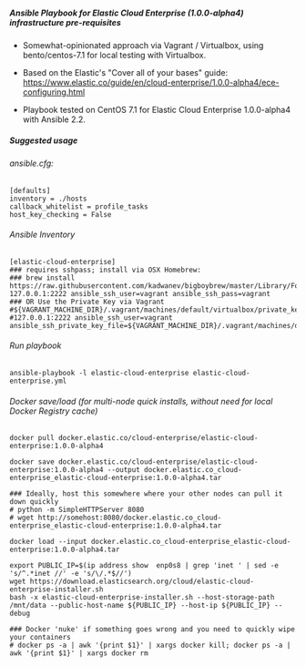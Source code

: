 ##### Ansible Playbook for Elastic Cloud Enterprise (1.0.0-alpha4) infrastructure pre-requisites

* Somewhat-opinionated approach via Vagrant / Virtualbox, using bento/centos-7.1 for local testing with Virtualbox.

* Based on the Elastic's "Cover all of your bases" guide:
 https://www.elastic.co/guide/en/cloud-enterprise/1.0.0-alpha4/ece-configuring.html

* Playbook tested on CentOS 7.1 for Elastic Cloud Enterprise 1.0.0-alpha4 with Ansible 2.2.

##### Suggested usage
###### ansible.cfg:
```
[defaults]
inventory = ./hosts
callback_whitelist = profile_tasks
host_key_checking = False
```

###### Ansible Inventory
```
[elastic-cloud-enterprise]
### requires sshpass; install via OSX Homebrew:
### brew install https://raw.githubusercontent.com/kadwanev/bigboybrew/master/Library/Formula/sshpass.rb
127.0.0.1:2222 ansible_ssh_user=vagrant ansible_ssh_pass=vagrant
### OR Use the Private Key via Vagrant #${VAGRANT_MACHINE_DIR}/.vagrant/machines/default/virtualbox/private_key
#127.0.0.1:2222 ansible_ssh_user=vagrant ansible_ssh_private_key_file=${VAGRANT_MACHINE_DIR}/.vagrant/machines/default/virtualbox/private_key

```

###### Run playbook
```ansible-playbook -l elastic-cloud-enterprise elastic-cloud-enterprise.yml```

###### Docker save/load (for multi-node quick installs, without need for local Docker Registry cache)
```
docker pull docker.elastic.co/cloud-enterprise/elastic-cloud-enterprise:1.0.0-alpha4

docker save docker.elastic.co/cloud-enterprise/elastic-cloud-enterprise:1.0.0-alpha4 --output docker.elastic.co_cloud-enterprise_elastic-cloud-enterprise:1.0.0-alpha4.tar

### Ideally, host this somewhere where your other nodes can pull it down quickly
# python -m SimpleHTTPServer 8080
# wget http://somehost:8080/docker.elastic.co_cloud-enterprise_elastic-cloud-enterprise:1.0.0-alpha4.tar

docker load --input docker.elastic.co_cloud-enterprise_elastic-cloud-enterprise:1.0.0-alpha4.tar

export PUBLIC_IP=$(ip address show  enp0s8 | grep 'inet ' | sed -e 's/^.*inet //' -e 's/\/.*$//')
wget https://download.elasticsearch.org/cloud/elastic-cloud-enterprise-installer.sh
bash -x elastic-cloud-enterprise-installer.sh --host-storage-path /mnt/data --public-host-name ${PUBLIC_IP} --host-ip ${PUBLIC_IP} --debug

### Docker 'nuke' if something goes wrong and you need to quickly wipe your containers
# docker ps -a | awk '{print $1}' | xargs docker kill; docker ps -a | awk '{print $1}' | xargs docker rm

```
